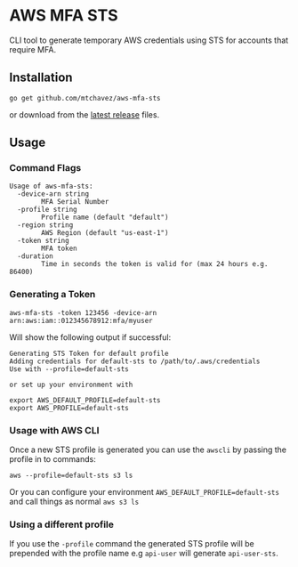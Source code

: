 # AWS MFA STS

CLI tool to generate temporary AWS credentials using STS for accounts that
require MFA.

## Installation

`go get github.com/mtchavez/aws-mfa-sts`

or download from the [latest release][releases] files.

## Usage

### Command Flags

```
Usage of aws-mfa-sts:
  -device-arn string
        MFA Serial Number
  -profile string
        Profile name (default "default")
  -region string
        AWS Region (default "us-east-1")
  -token string
        MFA token
  -duration
        Time in seconds the token is valid for (max 24 hours e.g. 86400)
```

### Generating a Token

`aws-mfa-sts -token 123456 -device-arn arn:aws:iam::012345678912:mfa/myuser`

Will show the following output if successful:

```
Generating STS Token for default profile
Adding credentials for default-sts to /path/to/.aws/credentials
Use with --profile=default-sts

or set up your environment with

export AWS_DEFAULT_PROFILE=default-sts
export AWS_PROFILE=default-sts
```

### Usage with AWS CLI

Once a new STS profile is generated you can use the `awscli` by passing
the profile in to commands:

`aws --profile=default-sts s3 ls`

Or you can configure your environment `AWS_DEFAULT_PROFILE=default-sts` and
call things as normal `aws s3 ls`

### Using a different profile

If you use the `-profile` command the generated STS profile will be prepended
with the profile name e.g `api-user` will generate `api-user-sts`.

[releases]: https://github.com/mtchavez/aws-mfa-sts/releases
